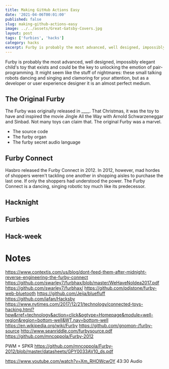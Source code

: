 ```yaml
---
title: Making GitHub Actions Easy
date: '2021-04-06T00:01:00'
published: false
slug: making-github-actions-easy
image: ../../assets/Great-Gatsby-Covers.jpg
layout: post
tags: ['furbies', 'hacks']
category: hacks
excerpt: Furby is probably the most advanced, well designed, impossibly elegant child's toy that exists. They might be the key to unlocking the emotion of pair-programming.
---
```


Furby is probably the most advanced, well designed, impossibly elegant child's toy that exists and could be the key to unlocking the emotion of pair-programming. It might seem like the stuff of nightmares: these small talking robots dancing and singing and clamoring for your attention, but as a developer or user experience designer it is an almost perfect medium.

## The Original Furby

The Furby was originally released in \_\_\_\_. That Christmas, it was the toy to have and inspired the movie Jingle All the Way with Arnold Schwarzeneggar and Sinbad. Not many toys can claim that. The original Furby was a marvel.

- The source code
- The furby organ
- The furby secret audio language

## Furby Connect

Hasbro released the Furby Connect in 2012. In 2012, however, mad hordes of shoppers weren't tackling one another in shopping aisles to purchase the last one. If only the shoppers had understood the power. The Furby Connect is a dancing, singing robotic toy much like its predecessor.

## Hacknight

## Furbies

## Hack-week

# Notes

https://www.contextis.com/us/blog/dont-feed-them-after-midnight-reverse-engineering-the-furby-connect
https://github.com/swarley7/furbhax/blob/master/WeHaveNoIdea2017.pdf
https://github.com/swarley7/furbhax/
https://github.com/pdjstone/furby-web-bluetooth
https://github.com/Jeija/bluefluff
https://github.com/iafan/Hacksby
https://www.nytimes.com/2017/12/21/technology/connected-toys-hacking.html?hpw&rref=technology&action=click&pgtype=Homepage&module=well-region&region=bottom-well&WT.nav=bottom-well
https://en.wikipedia.org/wiki/Furby
https://github.com/gnomon-/furby-source
http://www.seanriddle.com/furbysource.pdf
https://github.com/mncoppola/Furby-2012


PWM + SPKR
https://github.com/mncoppola/Furby-2012/blob/master/datasheets/GPY0033AV10_ds.pdf

https://www.youtube.com/watch?v=Xm_RHOWcwOY
43:30 Audio
